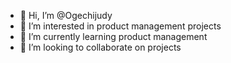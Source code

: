 - 👋 Hi, I’m @Ogechijudy
- 👀 I’m interested in product management projects
- 🌱 I’m currently learning product management 
- 💞️ I’m looking to collaborate on projects


<!---
Ogechijudy/Ogechijudy is a ✨ special ✨ repository because its `README.md` (this file) appears on your GitHub profile.
You can click the Preview link to take a look at your changes.
--->
